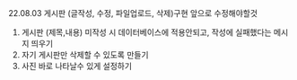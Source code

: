 22.08.03
게시판 (글작성, 수정, 파일업로드, 삭제)구현
  앞으로 수정해야할것 
  1. 게시판 (제목,내용) 미작성 시 데이터베이스에 적용안되고, 작성에 실패했다는 메시지 띄우기
  2. 자기 게시판만 삭제할 수 있도록 만들기
  3. 사진 바로 나타날수 있게 설정하기
